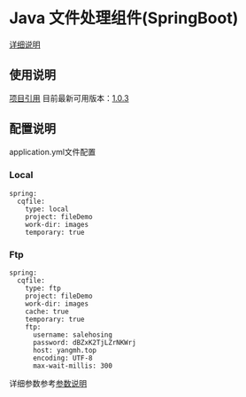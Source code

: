 # Java 文件处理组件(SpringBoot)

[详细说明](https://github.com/wzc789376152/component/blob/master/file/README.md#java-%E6%96%87%E4%BB%B6%E5%A4%84%E7%90%86%E7%BB%84%E4%BB%B6)

## 使用说明
[项目引用](https://search.maven.org/artifact/com.github.wzc789376152/file-springboot-starter)
目前最新可用版本：[1.0.3](https://search.maven.org/artifact/com.github.wzc789376152/file-springboot-starter/1.0.3/jar)

## 配置说明
application.yml文件配置

### Local

    spring:
      cqfile:
        type: local
        project: fileDemo
        work-dir: images
        temporary: true

### Ftp

    spring:
      cqfile:
        type: ftp
        project: fileDemo
        work-dir: images
        cache: true
        temporary: true
        ftp:
          username: salehosing
          password: dBZxK2TjLZrNKWrj
          host: yangmh.top
          encoding: UTF-8
          max-wait-millis: 300
          
详细参数参考[参数说明](https://github.com/wzc789376152/component/blob/master/file/README.md#%E5%8F%82%E6%95%B0%E8%AF%B4%E6%98%8E)